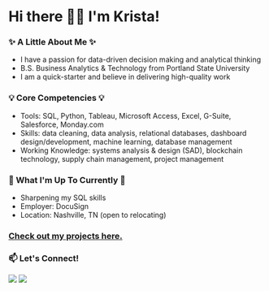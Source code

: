 # Hi there 👋🏻 I'm Krista!

### :sparkles: A Little About Me :sparkles:
* I have a passion for data-driven decision making and analytical thinking 
* B.S. Business Analytics & Technology from Portland State University
* I am a quick-starter and believe in delivering high-quality work

### :bulb: Core Competencies :bulb:
* Tools: SQL, Python, Tableau, Microsoft Access, Excel, G-Suite, Salesforce, Monday.com
* Skills: data cleaning, data analysis, relational databases, dashboard design/development, machine learning, database management
* Working Knowledge: systems analysis & design (SAD), blockchain technology, supply chain management, project management

### :memo: What I'm Up To Currently :memo:
* Sharpening my SQL skills
* Employer: DocuSign
* Location: Nashville, TN (open to relocating)

### [Check out my projects here.](https://github.com/kegraham91/My-Projects/blob/main/README.md) 

### 📫 Let's Connect!
 [<img src="https://img.shields.io/badge/LinkedIn-0077B5?style=for-the-badge&logo=linkedin&logoColor=white"/>](https://www.linkedin.com/in/krista-graham/) 
 [<img src="https://img.shields.io/badge/Gmail-D14836?style=for-the-badge&logo=gmail&logoColor=white"/>](<mailto: k.e.graham91@gmail.com>) 


